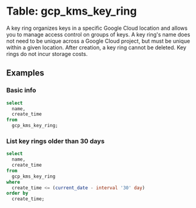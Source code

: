 # Table: gcp_kms_key_ring

A key ring organizes keys in a specific Google Cloud location and allows you to manage access control on groups of keys. A key ring's name does not need to be unique across a Google Cloud project, but must be unique within a given location. After creation, a key ring cannot be deleted. Key rings do not incur storage costs.

## Examples

### Basic info

```sql
select
  name,
  create_time
from
  gcp_kms_key_ring;
```

### List key rings older than 30 days

```sql
select
  name,
  create_time
from
  gcp_kms_key_ring
where
  create_time <= (current_date - interval '30' day)
order by
  create_time;
```
